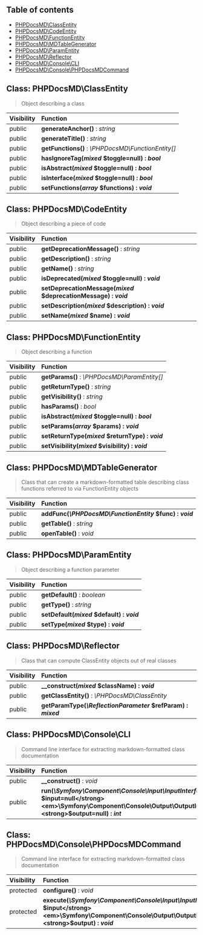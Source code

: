 ## Table of contents

- [PHPDocsMD\ClassEntity](#class-phpdocsmdclassentity)
- [PHPDocsMD\CodeEntity](#class-phpdocsmdcodeentity)
- [PHPDocsMD\FunctionEntity](#class-phpdocsmdfunctionentity)
- [PHPDocsMD\MDTableGenerator](#class-phpdocsmdmdtablegenerator)
- [PHPDocsMD\ParamEntity](#class-phpdocsmdparamentity)
- [PHPDocsMD\Reflector](#class-phpdocsmdreflector)
- [PHPDocsMD\Console\CLI](#class-phpdocsmdconsolecli)
- [PHPDocsMD\Console\PHPDocsMDCommand](#class-phpdocsmdconsolephpdocsmdcommand)

## Class: PHPDocsMD\ClassEntity

> Object describing a class

| Visibility | Function |
|:-----------|:---------|
| public | <strong>generateAnchor()</strong> : <em>string</em> |
| public | <strong>generateTitle()</strong> : <em>string</em> |
| public | <strong>getFunctions()</strong> : <em>\PHPDocsMD\FunctionEntity[]</em> |
| public | <strong>hasIgnoreTag(<em>mixed</em> <strong>$toggle=null)</strong> : <em>bool</em> |
| public | <strong>isAbstract(<em>mixed</em> <strong>$toggle=null)</strong> : <em>bool</em> |
| public | <strong>isInterface(<em>mixed</em> <strong>$toggle=null)</strong> : <em>bool</em> |
| public | <strong>setFunctions(<em>array</em> <strong>$functions)</strong> : <em>void</em> |

## Class: PHPDocsMD\CodeEntity

> Object describing a piece of code

| Visibility | Function |
|:-----------|:---------|
| public | <strong>getDeprecationMessage()</strong> : <em>string</em> |
| public | <strong>getDescription()</strong> : <em>string</em> |
| public | <strong>getName()</strong> : <em>string</em> |
| public | <strong>isDeprecated(<em>mixed</em> <strong>$toggle=null)</strong> : <em>void|bool</em> |
| public | <strong>setDeprecationMessage(<em>mixed</em> <strong>$deprecationMessage)</strong> : <em>void</em> |
| public | <strong>setDescription(<em>mixed</em> <strong>$description)</strong> : <em>void</em> |
| public | <strong>setName(<em>mixed</em> <strong>$name)</strong> : <em>void</em> |

## Class: PHPDocsMD\FunctionEntity

> Object describing a function

| Visibility | Function |
|:-----------|:---------|
| public | <strong>getParams()</strong> : <em>\PHPDocsMD\ParamEntity[]</em> |
| public | <strong>getReturnType()</strong> : <em>string</em> |
| public | <strong>getVisibility()</strong> : <em>string</em> |
| public | <strong>hasParams()</strong> : <em>bool</em> |
| public | <strong>isAbstract(<em>mixed</em> <strong>$toggle=null)</strong> : <em>bool</em> |
| public | <strong>setParams(<em>array</em> <strong>$params)</strong> : <em>void</em> |
| public | <strong>setReturnType(<em>mixed</em> <strong>$returnType)</strong> : <em>void</em> |
| public | <strong>setVisibility(<em>mixed</em> <strong>$visibility)</strong> : <em>void</em> |

## Class: PHPDocsMD\MDTableGenerator

> Class that can create a markdown-formatted table describing class functions referred to via FunctionEntity objects

| Visibility | Function |
|:-----------|:---------|
| public | <strong>addFunc(<em>\PHPDocsMD\FunctionEntity</em> <strong>$func)</strong> : <em>void</em> |
| public | <strong>getTable()</strong> : <em>string</em> |
| public | <strong>openTable()</strong> : <em>void</em> |

## Class: PHPDocsMD\ParamEntity

> Object describing a function parameter

| Visibility | Function |
|:-----------|:---------|
| public | <strong>getDefault()</strong> : <em>boolean</em> |
| public | <strong>getType()</strong> : <em>string</em> |
| public | <strong>setDefault(<em>mixed</em> <strong>$default)</strong> : <em>void</em> |
| public | <strong>setType(<em>mixed</em> <strong>$type)</strong> : <em>void</em> |

## Class: PHPDocsMD\Reflector

> Class that can compute ClassEntity objects out of real classes

| Visibility | Function |
|:-----------|:---------|
| public | <strong>__construct(<em>mixed</em> <strong>$className)</strong> : <em>void</em> |
| public | <strong>getClassEntity()</strong> : <em>\PHPDocsMD\ClassEntity</em> |
| public | <strong>getParamType(<em>\ReflectionParameter</em> <strong>$refParam)</strong> : <em>mixed</em> |

## Class: PHPDocsMD\Console\CLI

> Command line interface for extracting markdown-formatted class documentation

| Visibility | Function |
|:-----------|:---------|
| public | <strong>__construct()</strong> : <em>void</em> |
| public | <strong>run(<em>\Symfony\Component\Console\Input\InputInterface</em> <strong>$input=null</strong><em>\Symfony\Component\Console\Output\OutputInterface</em> <strong>$output=null)</strong> : <em>int</em> |

## Class: PHPDocsMD\Console\PHPDocsMDCommand

> Command line interface for extracting markdown-formatted class documentation

| Visibility | Function |
|:-----------|:---------|
| protected | <strong>configure()</strong> : <em>void</em> |
| protected | <strong>execute(<em>\Symfony\Component\Console\Input\InputInterface</em> <strong>$input</strong><em>\Symfony\Component\Console\Output\OutputInterface</em> <strong>$output)</strong> : <em>void</em> |

